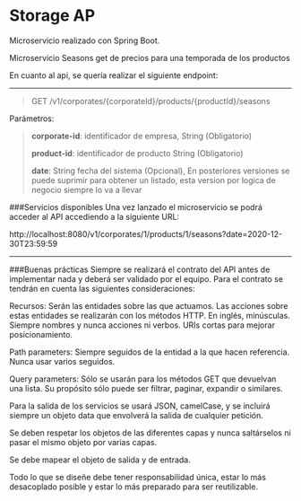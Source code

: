# Storage AP
Microservicio realizado con Spring Boot.

Microservicio Seasons
get de precios para una temporada de los productos

En cuanto al api, se quería realizar el siguiente endpoint:

---

> GET /v1/corporates/{corporateId}/products/{productId}/seasons

Parámetros:

> **corporate-id**: identificador de empresa, String (Obligatorio)
>
> **product-id**: identificador de producto String (Obligatorio)
>
> **date**: String fecha del sistema (Opcional), En posteriores versiones se puede suprimir para obtener un listado,
esta version por logica de negocio siempre lo va a llevar

###Servicios disponibles
Una vez lanzado el microservicio se podrá acceder al API accediendo a la siguiente URL:

http://localhost:8080/v1/corporates/1/products/1/seasons?date=2020-12-30T23:59:59

---

###Buenas prácticas
Siempre se realizará el contrato del API antes de implementar nada y deberá ser validado por el equipo. Para el contrato se tendrán en cuenta las siguientes consideraciones:

Recursos: Serán las entidades sobre las que actuamos. Las acciones sobre estas entidades se realizarán con los métodos HTTP. En inglés, minúsculas. Siempre nombres y nunca acciones ni verbos. URIs cortas para mejorar posicionamiento.

Path parameters: Siempre seguidos de la entidad a la que hacen referencia. Nunca usar varios seguidos.

Query parameters: Sólo se usarán para los métodos GET que devuelvan una lista. Su propósito sólo puede ser filtrar, paginar, expandir o similares.

Para la salida de los servicios se usará JSON, camelCase, y se incluirá siempre un objeto data que envolverá la salida de cualquier petición.

Se deben respetar los objetos de las diferentes capas y nunca saltárselos ni pasar el mismo objeto por varias capas.

Se debe mapear el objeto de salida y de entrada.

Todo lo que se diseñe debe tener responsabilidad única, estar lo más desacoplado posible y estar lo más preparado para ser reutilizable.